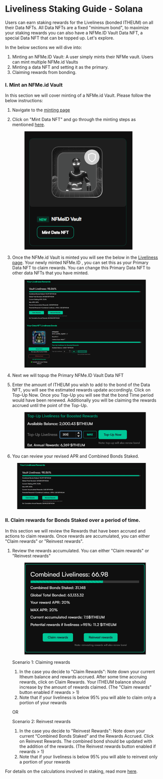 # Liveliness Staking Guide - Solana

Users can earn staking rewards for the Liveliness (bonded ITHEUM) on all their Data NFTs. All Data NFTs are a fixed "minimum bond", to maximize your staking rewards you can also have a NFMe.ID Vault Data NFT, a special Data NFT that can be topped up. Let's explore.

In the below sections we will dive into:&#x20;

1. Minting an NFMe.ID Vault: A user simply mints their NFMe vault. Users can mint multiple NFMe.id Vaults
2. Minting a data NFT and setting it as the primary.
3. Claiming rewards from bonding.

### I. Mint an NFMe.id Vault

In this section we will cover minting of a NFMe.id Vault. Please follow the below instructions:

1. Navigate to the [minting page](https://datadex.itheum.io/mintdata)
2.  Click on "Mint Data NFT" and go through the minting steps as mentioned [here](../../product/data-dex/minting-a-data-nft/).&#x20;

    <figure><img src="../../.gitbook/assets/image (165).png" alt=""><figcaption></figcaption></figure>
3.  Once the NFMe.id Vault is minted you will see the below in the [Liveliness page](https://datadex.itheum.io/datanfts/wallet/bonding). Your newly minted NFMe.ID , you can set this as your Primary Data NFT to claim rewards. You can change this Primary Data NFT to other data NFTs that you have minted.

    <figure><img src="../../.gitbook/assets/image (6).png" alt=""><figcaption></figcaption></figure>
4. Next we will topup the Primary NFMe.ID Vault Data NFT
5.  Enter the amount of ITHEUM you wish to add to the bond of the Data NFT, you will see the estimated rewards update accordingly. Click on Top-Up Now. Once you Top-Up you will see that the bond Time period would have been renewed. Additionally you will be claiming the rewards accrued until the point of the Top-Up.

    <figure><img src="../../.gitbook/assets/image (167).png" alt=""><figcaption></figcaption></figure>
6. You can review your revised APR and Combined Bonds Staked.

<figure><img src="../../.gitbook/assets/image (5).png" alt=""><figcaption></figcaption></figure>

### II. Claim rewards for Bonds Staked over a period of time.

In this section we will review the Rewards that have been accrued and actions to claim rewards. Once rewards are accumulated, you can either "Claim rewards" or "Reinvest rewards".

1.  Review the rewards accumulated. You can either "Claim rewards" or "Reinvest rewards"

    <figure><img src="../../.gitbook/assets/image (178).png" alt=""><figcaption></figcaption></figure>

    Scenario 1: Claiming rewards

    1. In the case you decide to "Claim Rewards": Note down your current Itheum balance and rewards accrued. After some time  accruing rewards, click on Claim Rewards. Your ITHEUM balance should increase by the amount of rewards claimed. (The "Claim rewards" button enabled if rewards > 1)
    2. Note that if your liveliness is below 95% you will able to claim only a portion of your rewards

    OR

    Scenario 2: Reinvest rewards

    1. In the case you decide to "Reinvest Rewards":  Note down your current “Combined Bonds Staked” and the Rewards Accrued. Click on Reinvest Rewards. The combined bond should be updated with the addition of the rewards. (The Reinvest rewards button enabled if rewards > 1)
    2. Note that if your liveliness is below 95% you will able to reinvest only a portion of your rewards

For details on the calculations involved in staking, read more [here](../../protocol/itheum-life-liveliness-and-reputation-signalling/data-creator-staking.md).
